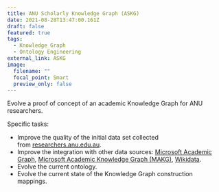 ```yaml
---
title: ANU Scholarly Knowledge Graph (ASKG)
date: 2021-08-28T13:47:00.161Z
draft: false
featured: true
tags:
  - Knowledge Graph
  - Ontology Engineering
external_link: ASKG
image:
  filename: ""
  focal_point: Smart
  preview_only: false
---
```

Evolve a proof of concept of an academic Knowledge Graph for ANU researchers.

Specific tasks:

* Improve the quality of the initial data set collected from [researchers.anu.edu.au](https://researchers.anu.edu.au/researchers).
* Improve the integration with other data sources: [Microsoft Academic Graph](https://www.microsoft.com/en-us/research/project/microsoft-academic-graph/), [Microsoft Academic Knowledge Graph (MAKG)](https://makg.org/), [Wikidata](https://query.wikidata.org/).
* Evolve the current ontology.
* Evolve the current state of the Knowledge Graph construction mappings.